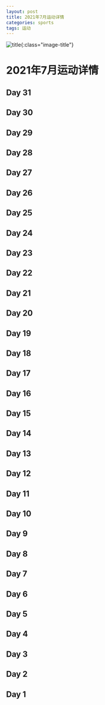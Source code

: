 ```yaml
---
layout: post
title: 2021年7月运动详情
categories: sports 
tags: 运动
---
```


![title](https://image.sideproject.cn/titlex/titlex_052.jpg){:class="image-title"}

2021年7月运动详情
=================

## Day 31 ##

## Day 30 ##

## Day 29 ##

## Day 28 ##

## Day 27 ##

## Day 26 ##

## Day 25 ##

## Day 24 ##

## Day 23 ##

## Day 22 ##

## Day 21 ##

## Day 20 ##

## Day 19 ##

## Day 18 ##

## Day 17 ##

## Day 16 ##

## Day 15 ##

## Day 14 ##

## Day 13 ##

## Day 12 ##

## Day 11 ##

## Day 10 ##

## Day 9 ##

## Day 8 ##

## Day 7 ##

## Day 6 ##

## Day 5 ##

## Day 4 ##

## Day 3 ##

## Day 2 ##

## Day 1 ##